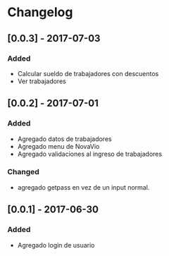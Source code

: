 # Changelog


## [0.0.3] - 2017-07-03
### Added
- Calcular sueldo de trabajadores con descuentos
- Ver trabajadores


## [0.0.2] - 2017-07-01
### Added
- Agregado datos de trabajadores
- Agregado menu de NovaVio
- Agregado validaciones al ingreso de trabajadores
### Changed
- agregado getpass en vez de un input normal.


## [0.0.1] - 2017-06-30
### Added
- Agregado login de usuario

